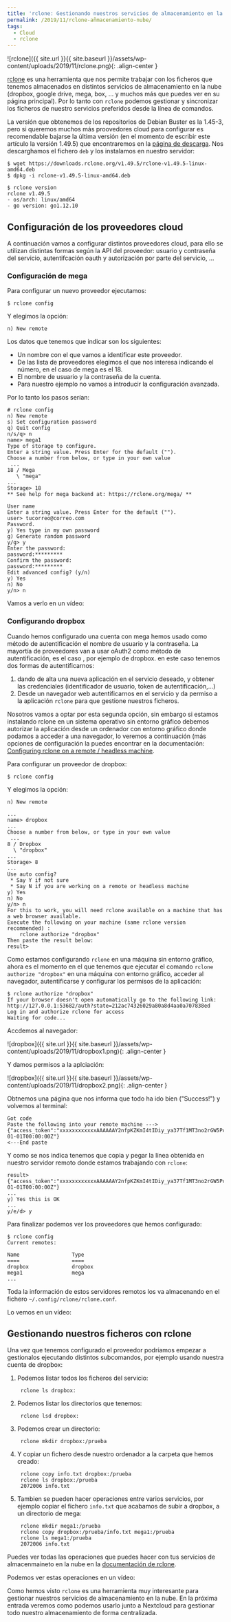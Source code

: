 ```yaml
---
title: 'rclone: Gestionando nuestros servicios de almacenamiento en la nube'
permalink: /2019/11/rclone-añmacenamiento-nube/
tags:
  - Cloud
  - rclone
---
```


![rclone]({{ site.url }}{{ site.baseurl }}/assets/wp-content/uploads/2019/11/rclone.png){: .align-center }

[rclone](https://rclone.org/) es una herramienta que nos permite trabajar con los ficheros que tenemos almacenados en distintos servicios de almacenamiento en la nube (dropbox, google drive, mega, box, ... y muchos más que puedes ver en su página principal). Por lo tanto con `rclone` podemos gestionar y sincronizar los ficheros de nuestro servicios preferidos desde la línea de comandos. 

La versión que obtenemos de los repositorios de Debian Buster es la 1.45-3, pero si queremos muchos más proovedores cloud para configurar es recomendable bajarse la última versión (en el momento de escribir este artículo la versión 1.49.5) que encontraremos en la [página de descarga](https://rclone.org/downloads/). Nos descarghamos el fichero `deb` y los instalamos en nuestro servidor:

    $ wget https://downloads.rclone.org/v1.49.5/rclone-v1.49.5-linux-amd64.deb
    $ dpkg -i rclone-v1.49.5-linux-amd64.deb

    $ rclone version
    rclone v1.49.5
    - os/arch: linux/amd64
    - go version: go1.12.10

## Configuración de los proveedores cloud

A continuación vamos a configurar distintos proveedores cloud, para ello se utilizan distintas formas según la API del proveedor: usuario y contraseña del servicio, autentifcación oauth y autorización por parte del servicio, ...

<!--more-->

### Configuración de mega

Para configurar un nuevo proveedor ejecutamos:

    $ rclone config

Y elegimos la opción:

    n) New remote

Los datos que tenemos que indicar son los siguientes:

* Un nombre con el que vamos a identificar este proveedor.
* De las lista de proveedores elegimos el que nos interesa indicando el número, en el caso de mega es el 18.
* El nombre de usuario y la contraseña de la cuenta.
* Para nuestro ejemplo no vamos a introducir la configuración avanzada.

Por lo tanto los pasos serían:

    # rclone config
    n) New remote
    s) Set configuration password
    q) Quit config
    n/s/q> n
    name> mega1
    Type of storage to configure.
    Enter a string value. Press Enter for the default ("").
    Choose a number from below, or type in your own value
     ...
    18 / Mega
       \ "mega"
    ...
    Storage> 18
    ** See help for mega backend at: https://rclone.org/mega/ **

    User name
    Enter a string value. Press Enter for the default ("").
    user> tucorreo@correo.com
    Password.
    y) Yes type in my own password
    g) Generate random password
    y/g> y
    Enter the password:
    password:*********
    Confirm the password:
    password:*********
    Edit advanced config? (y/n)
    y) Yes
    n) No
    y/n> n

Vamos a verlo en un vídeo:

<script id="asciicast-E9nBhgIM9IHfvpEsYDhRgwkLC" src="https://asciinema.org/a/E9nBhgIM9IHfvpEsYDhRgwkLC.js" async></script>


### Configurando dropbox

Cuando hemos configurado una cuenta con mega hemos usado como método de autentificación el nombre de usuario y la contraseña. La mayortía de proveedores van a usar oAuth2 como método de autentificación, es el caso , por ejemplo de dropbox. en este caso tenemos dos formas de autentificarnos:

1. dando de alta una nueva aplicación en el servicio deseado, y obtener las credenciales (identificador de usuario, token de autentificación,...)
2. Desde un navegador web autentificarnos en el servicio y da permiso a la aplicación `rclone` para que gestione nuestros ficheros.

Nosotros vamos a optar por esta segunda opción, sin embargo si estamos instalando rclone en un sistema operativo sin entorno gráfico debemos autorizar la aplicación desde un ordenador con entorno gráfico donde podamos a acceder a una navegador, lo veremos a continuación (más opciones de configuración la puedes encontrar en la documentación: [Configuring rclone on a remote / headless machine](https://rclone.org/remote_setup/).

Para configurar un proveedor de dropbox:

    $ rclone config

Y elegimos la opción:

    n) New remote

    ...
    name> dropbox
    ...
    Choose a number from below, or type in your own value
     ...
    8 / Dropbox
      \ "dropbox"
    ...
    Storage> 8
    ...
    Use auto config?
     * Say Y if not sure
     * Say N if you are working on a remote or headless machine
    y) Yes
    n) No
    y/n> n
    For this to work, you will need rclone available on a machine that has a web browser available.
    Execute the following on your machine (same rclone version recommended) :
    	rclone authorize "dropbox"
    Then paste the result below:
    result> 


Como estamos configurando `rclone` en una máquina sin entorno gráfico, ahora es el momento en el que tenemos que ejecutar el comando `rclone authorize "dropbox"` en una máquina con entorno gráfico, acceder al navegador, autentificarse y configurar los permisos de la aplicación:

    $ rclone authorize "dropbox"
    If your browser doesn't open automatically go to the following link: http://127.0.0.1:53682/auth?state=212ac74326029a80a8d4aa0a707838ed
    Log in and authorize rclone for access
    Waiting for code...

Accdemos al navegador:

![dropbox]({{ site.url }}{{ site.baseurl }}/assets/wp-content/uploads/2019/11/dropbox1.png){: .align-center }

Y damos permisos a la aplciación:
    
![dropbox]({{ site.url }}{{ site.baseurl }}/assets/wp-content/uploads/2019/11/dropbox2.png){: .align-center }

Obtnemos una página que nos informa que todo ha ido bien ("Success!") y volvemos al terminal:
    
    Got code
    Paste the following into your remote machine --->
    {"access_token":"xxxxxxxxxxxxAAAAAAY2nfpKZKmI4tIDiy_ya37Tf1MT3no2rGW5PcV3znHJq0i","token_type":"bearer","expiry":"0001-01-01T00:00:00Z"}
    <---End paste

Y como se nos indica tenemos que copia y pegar la línea obtenida en nuestro servidor remoto donde estamos trabajando con `rclone`:

    result> {"access_token":"xxxxxxxxxxxxAAAAAAY2nfpKZKmI4tIDiy_ya37Tf1MT3no2rGW5PcV3znHJq0i","token_type":"bearer","expiry":"0001-01-01T00:00:00Z"}
    ...
    y) Yes this is OK
    ...
    y/e/d> y

Para finalizar podemos ver los proveedores que hemos configurado:

    $ rclone config
    Current remotes:

    Name                 Type
    ====                 ====
    dropbox              dropbox
    mega1                mega
    ...

Toda la información de estos servidores remotos los va almacenando en el fichero `~/.config/rclone/rclone.conf`.


Lo vemos en un vídeo:

<script id="asciicast-gw1K6n7ktaSu3AGTRgZPzKEzd" src="https://asciinema.org/a/gw1K6n7ktaSu3AGTRgZPzKEzd.js" async></script>

## Gestionando nuestros ficheros con rclone

Una vez que tenemos configurado el proveedor podríamos empezar a gestionalos ejecutando distintos subcomandos, por ejemplo usando nuestra cuenta de dropbox:

1. Podemos listar todos los ficheros del servicio:

        rclone ls dropbox:

2. Podemos listar los directorios que tenemos:

        rclone lsd dropbox:

3. Podemos crear un directorio:

        rclone mkdir dropbox:/prueba

4. Y copiar un fichero desde nuestro ordenador a la carpeta que hemos creado:

        rclone copy info.txt dropbox:/prueba
        rclone ls dropbox:/prueba
        2072006 info.txt

5. Tambien se pueden hacer operaciones entre varios servicios, por ejemplo copiar el fichero `info.txt` que acabamos de subir a dropbox, a un directorio de mega:

        rclone mkdir mega1:/prueba
        rclone copy dropbox:/prueba/info.txt mega1:/prueba
        rclone ls mega1:/prueba
        2072006 info.txt

Puedes ver todas las operaciones que puedes hacer con tus servicios de almacenmaineto en la nube en la [documentación de rclone](https://rclone.org/docs/).

Podemos ver estas operaciones en un vídeo:

<script id="asciicast-5GJmnlatyGvad57kH9ZxNPzs8" src="https://asciinema.org/a/5GJmnlatyGvad57kH9ZxNPzs8.js" async></script>

Como hemos visto `rclone` es una herramienta muy interesante para gestionar nuestros servicios de almacenamiento en la nube. En la próxima entrada veremos como podemos usarlo junto a Nextcloud para gestionar todo nuestro almacenamiento de forma centralizada.